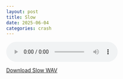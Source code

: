 ```yaml
---
layout: post
title: Slow
date: 2025-06-04
categories: crash
---
```

<audio controls>
  <source src="/assets/audio/crash/Crash_Slow_brumalsaito.wav" type="audio/wav">
</audio>
<p><a href="/assets/audio/crash/Crash_Slow_brumalsaito.wav" download>Download Slow WAV</a></p>